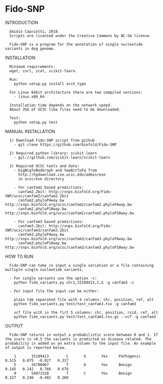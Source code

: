 # Fido-SNP


INTRODUCTION
      
      Emidio Capriotti, 2018.
      Scripts are licensed under the Creative Commons by NC-SA license.

      Fido-SNP is a program for the annotation of single nucleotide variants in dog genome.


INSTALLATION

      Minimum requirements:
      wget, curl, zcat, scikit-learn.

      Run:
        python setup.py install arch_type

      For Linux 64bit architecture there are two compiled versions:
        - linux.x86_64

      Installation time depends on the network speed.
      About 35G of UCSC like files need to be downloaded.

      Test:
        python setup.py test	



MANUAL INSTALLATION

      1) Download Fido-SNP script from github
        - git clone https://github.com/biofold/Fido-SNP

      2) Required python library: scikit-learn
        - git://github.com/scikit-learn/scikit-learn

      3) Required UCSC tools and data:
        - bigWigToBedGraph and twoBitToFa from
          http://hgdownload.cse.ucsc.edu/admin/exe
          in ucsc/exe directory

        - For canfam2 based predictions:
          canfam2.2bit: http://snps.biofold.org/Fido-SNP/ucsc/canfam2/canfam2.2bit
          canfam2.phyloP4way.bw http://snps.biofold.org/ucsc/canfam2/canfam2.phyloP4way.bw
          canfam2.phyloP10way.bw http://snps.biofold.org/ucsc/canfam2/canfam2.phyloP10way.bw

        - For canfam3 based predictions:
          canfam3.2bit: http://snps.biofold.org/Fido-SNP/ucsc/canfam3/canfam3.2bit
          canfam3.phyloP4way.bw http://snps.biofold.org/ucsc/canfam3/canfam3.phyloP4way.bw
          canfam3.phyloP10way.bw http://snps.biofold.org/ucsc/canfam3/canfam3.phyloP10way.bw


HOW TO RUN
		
      Fido-SNP can take in input a single variation or a file containing multiple single nucleotide variants.

      - For single variants use the option -c:
        python fido_variants.py chr1,15189413,C,G -g canfam3 -c

      - For input file the input can be either: 
	
        plain tab separated file with 4 columns: chr, position, ref, alt
        python fido_variants.py test/test_canfam3.tsv -g canfam3
       
        vcf file with in the firt 5 columns: chr, position, rsid, ref, alt  
        python fido_variants.py test/test_canfam3.tsv.gz --vcf -g canfam3


OUTPUT

      Fido-SNP returns in output a probabilistic score between 0 and 1. If the score is >0.5 the variants is predicted as disease related. The probability is added as an extra column to the input file. An example of output is reported below.

        1       15189413        C       G       Yes     Pathogenic    0.515   0.075  -0.027   0.317
        5       34700967        T       A       Yes     Benign        0.145   0.242   0.766   0.678
        9       54071528        T       C       Yes     Benign        0.327   0.246  -0.402   0.260
